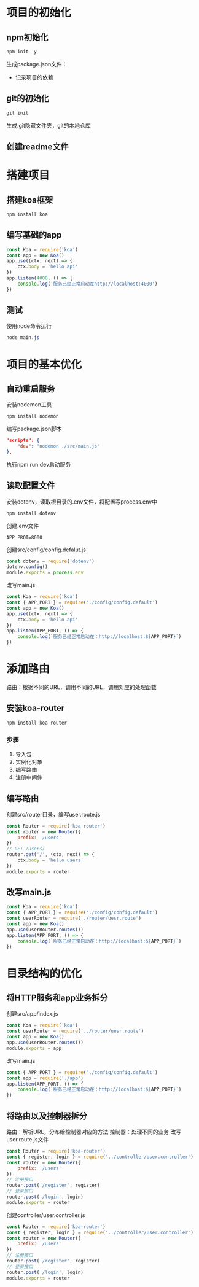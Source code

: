 # 项目的初始化
## npm初始化
```powershell
npm init -y
```
生成package.json文件：
- 记录项目的依赖

## git的初始化
```powershell
git init
```
生成.git隐藏文件夹，git的本地仓库

## 创建readme文件

# 搭建项目
## 搭建koa框架
```powershell
npm install koa
```
## 编写基础的app
```javascript
const Koa = require('koa')
const app = new Koa()
app.use((ctx, next) => {
    ctx.body = 'hello api'
})
app.listen(4000, () => {
    console.log('服务已经正常启动在http://localhost:4000')
})
```
## 测试
使用node命令运行
```powershell
node main.js
```

# 项目的基本优化
## 自动重启服务
安装nodemon工具
```powershell
npm install nodemon
```
编写package.json脚本
```json
"scripts": {
    "dev": "nodemon ./src/main.js"
},
```
执行npm run dev启动服务

## 读取配置文件
安装dotenv，读取根目录的.env文件，将配置写process.env中
```powershell
npm install dotenv
```
创建.env文件
```env
APP_PROT=8000
```
创建src/config/config.defalut.js
```javascript
const dotenv = require('dotenv')
dotenv.config()
module.exports = process.env
```
改写main.js
```javascript
const Koa = require('koa')
const { APP_PORT } = require('./config/config.default')
const app = new Koa()
app.use((ctx, next) => {
    ctx.body = 'hello api'
})
app.listen(APP_PORT, () => {
    console.log(`服务已经正常启动在：http://localhost:${APP_PORT}`)
})
```

# 添加路由
路由：根据不同的URL，调用不同的URL，调用对应的处理函数
## 安装koa-router
```powershell
npm install koa-router
```
### 步骤
1. 导入包
2. 实例化对象
3. 编写路由
4. 注册中间件

## 编写路由
创建src/router目录，编写user.route.js
```javascript
const Router = require('koa-router')
const router = new Router({
    prefix: '/users'
})
// GET /users/
router.get('/', (ctx, next) => {
    ctx.body = 'hello users'
})
module.exports = router
```

## 改写main.js
```javascript
const Koa = require('koa')
const { APP_PORT } = require('./config/config.default')
const userRouter = require('./router/uesr.route')
const app = new Koa()
app.use(userRouter.routes())
app.listen(APP_PORT, () => {
    console.log(`服务已经正常启动在：http://localhost:${APP_PORT}`)
})
```

# 目录结构的优化
## 将HTTP服务和app业务拆分
创建src/app/index.js
```javascript
const Koa = require('koa')
const userRouter = require('../router/uesr.route')
const app = new Koa()
app.use(userRouter.routes())
module.exports = app
```
改写main.js
```javascript
const { APP_PORT } = require('./config/config.default')
const app = require('./app')
app.listen(APP_PORT, () => {
    console.log(`服务已经正常启动在：http://localhost:${APP_PORT}`)
})
```

## 将路由以及控制器拆分
路由：解析URL，分布给控制器对应的方法
控制器：处理不同的业务
改写user.route.js文件
```javascript
const Router = require('koa-router')
const { register, login } = require('../controller/user.controller')
const router = new Router({
    prefix: '/users'
})
// 注册接口
router.post('/register', register)
// 登录接口
router.post('/login', login)
module.exports = router
```
创建controller/user.controller.js
```javascript
const Router = require('koa-router')
const { register, login } = require('../controller/user.controller')
const router = new Router({
    prefix: '/users'
})
// 注册接口
router.post('/register', register)
// 登录接口
router.post('/login', login)
module.exports = router
```

